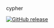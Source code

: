 cypher

[![GitHub release](https://img.shields.io/github/release/cypher-network/cypher.svg)](https://GitHub.com/cypher-network/cypher/releases/)
